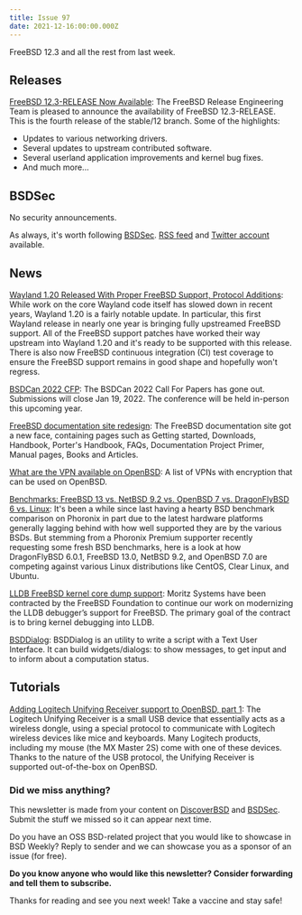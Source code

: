 ```yaml
---
title: Issue 97
date: 2021-12-16:00:00.000Z
---
```


FreeBSD 12.3 and all the rest from last week.

<!-- more -->

## Releases

[FreeBSD 12.3-RELEASE Now Available](https://bsdsec.net/articles/freebsd-announce-freebsd-12-3-release-now-available?utm_source=bsdweekly): The FreeBSD Release Engineering Team is pleased to announce the availability of FreeBSD 12.3-RELEASE. This is the fourth release of the stable/12 branch. Some of the highlights:

* Updates to various networking drivers.
* Several updates to upstream contributed software. 
* Several userland application improvements and kernel bug fixes. 
* And much more...

## BSDSec

No security announcements.

As always, it's worth following [BSDSec](https://bsdsec.net). [RSS feed](https://bsdsec.net/articles.atom) and [Twitter account](https://twitter.com/bsdsec) available.

## News

[Wayland 1.20 Released With Proper FreeBSD Support, Protocol Additions](https://www.phoronix.com/scan.php?page=news_item&px=Wayland-1.20-Released&utm_source=bsdweekly): While work on the core Wayland code itself has slowed down in recent years, Wayland 1.20 is a fairly notable update. In particular, this first Wayland release in nearly one year is bringing fully upstreamed FreeBSD support. All of the FreeBSD support patches have worked their way upstream into Wayland 1.20 and it's ready to be supported with this release. There is also now FreeBSD continuous integration (CI) test coverage to ensure the FreeBSD support remains in good shape and hopefully won't regress.

[BSDCan 2022 CFP](https://www.bsdcan.org/2022/papers.php?utm_source=bsdweekly): The BSDCan 2022 Call For Papers has gone out. Submissions will close Jan 19, 2022. The conference will be held in-person this upcoming year.

[FreeBSD documentation site redesign](https://docs.freebsd.org/en/?utm_source=bsdweekly): The FreeBSD documentation site got a new face, containing pages such as Getting started, Downloads, Handbook, Porter's Handbook, FAQs, Documentation Project Primer, Manual pages, Books and Articles.

[What are the VPN available on OpenBSD](https://dataswamp.org/~solene/2021-12-11-openbsd-vpn.html?utm_source=bsdweekly): A list of VPNs with encryption that can be used on OpenBSD.

[Benchmarks: FreeBSD 13 vs. NetBSD 9.2 vs. OpenBSD 7 vs. DragonFlyBSD 6 vs. Linux](https://www.phoronix.com/scan.php?page=article&item=bsd-linux-eo2021&num=1&utm_source=bsdweekly): It's been a while since last having a hearty BSD benchmark comparison on Phoronix in part due to the latest hardware platforms generally lagging behind with how well supported they are by the various BSDs. But stemming from a Phoronix Premium supporter recently requesting some fresh BSD benchmarks, here is a look at how DragonFlyBSD 6.0.1, FreeBSD 13.0, NetBSD 9.2, and OpenBSD 7.0 are competing against various Linux distributions like CentOS, Clear Linux, and Ubuntu.

[LLDB FreeBSD kernel core dump support](https://www.moritz.systems/blog/lldb-freebsd-kernel-core-dump-support/?utm_source=bsdweekly): Moritz Systems have been contracted by the FreeBSD Foundation to continue our work on modernizing the LLDB debugger’s support for FreeBSD. The primary goal of the contract is to bring kernel debugging into LLDB.

[BSDDialog](https://alfonsosiciliano.gitlab.io/posts/2021-12-07-bsddialog.html?utm_source=bsdweekly): BSDDialog is an utility to write a script with a Text User Interface. It can build widgets/dialogs: to show messages, to get input and to inform about a computation status.

## Tutorials

[Adding Logitech Unifying Receiver support to OpenBSD, part 1](https://jwinnie.tilde.institute/blog/logitech-pt1.html?utm_source=bsdweekly): The Logitech Unifying Receiver is a small USB device that essentially acts as a wireless dongle, using a special protocol to communicate with Logitech wireless devices like mice and keyboards. Many Logitech products, including my mouse (the MX Master 2S) come with one of these devices. Thanks to the nature of the USB protocol, the Unifying Receiver is supported out-of-the-box on OpenBSD.

### Did we miss anything?

This newsletter is made from your content on [DiscoverBSD](https://discoverbsd.com) and [BSDSec](https://bsdsec.net). Submit the stuff we missed so it can appear next time.

Do you have an OSS BSD-related project that you would like to showcase in BSD Weekly? Reply to sender and we can showcase you as a sponsor of an issue (for free).

**Do you know anyone who would like this newsletter? Consider forwarding and tell them to subscribe.**

Thanks for reading and see you next week! Take a vaccine and stay safe!

